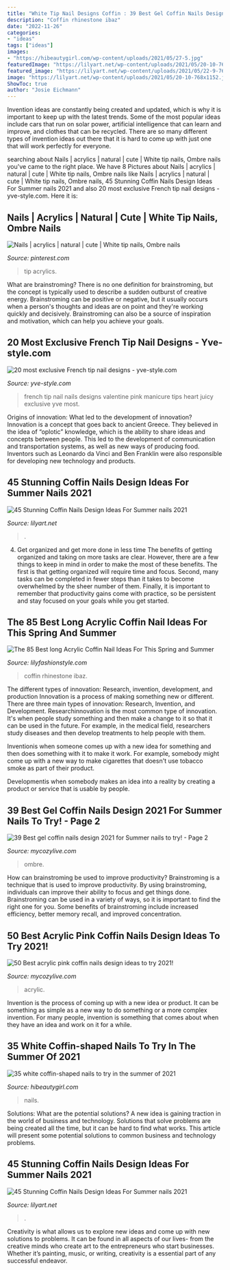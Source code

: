 ```yaml
---
title: "White Tip Nail Designs Coffin : 39 Best Gel Coffin Nails Design 2021 For Summer Nails To Try!"
description: "Coffin rhinestone ibaz"
date: "2022-11-26"
categories:
- "ideas"
tags: ["ideas"]
images:
- "https://hibeautygirl.com/wp-content/uploads/2021/05/27-5.jpg"
featuredImage: "https://lilyart.net/wp-content/uploads/2021/05/20-10-768x1152.jpg"
featured_image: "https://lilyart.net/wp-content/uploads/2021/05/22-9-768x1152.jpg"
image: "https://lilyart.net/wp-content/uploads/2021/05/20-10-768x1152.jpg"
ShowToc: true
author: "Josie Eichmann"
---
```



Invention ideas are constantly being created and updated, which is why it is important to keep up with the latest trends. Some of the most popular ideas include cars that run on solar power, artificial intelligence that can learn and improve, and clothes that can be recycled. There are so many different types of invention ideas out there that it is hard to come up with just one that will work perfectly for everyone.

	

		
searching about Nails | acrylics | natural | cute | White tip nails, Ombre nails you've came to the right place. We have 8 Pictures about Nails | acrylics | natural | cute | White tip nails, Ombre nails like Nails | acrylics | natural | cute | White tip nails, Ombre nails, 45 Stunning Coffin Nails Design Ideas For Summer nails 2021 and also 20 most exclusive French tip nail designs - yve-style.com. Here it is:
		
    
## Nails | Acrylics | Natural | Cute | White Tip Nails, Ombre Nails

<img loading=lazy src="https://i.pinimg.com/736x/8d/a0/b5/8da0b52cce03d73369b42382bd5b1c9b.jpg" onerror="this.onerror=null;this.src='https://tse1.mm.bing.net/th?id=OIP.XNz3CpmhUgJG0iKG3zKmIwHaJ8&amp;pid=15.1';" alt="Nails | acrylics | natural | cute | White tip nails, Ombre nails">

_Source: pinterest.com_

>tip acrylics. 

	

What are brainstroming?
There is no one definition for brainstroming, but the concept is typically used to describe a sudden outburst of creative energy. Brainstroming can be positive or negative, but it usually occurs when a person's thoughts and ideas are on point and they're working quickly and decisively. Brainstroming can also be a source of inspiration and motivation, which can help you achieve your goals.

    
## 20 Most Exclusive French Tip Nail Designs - Yve-style.com

<img loading=lazy src="http://yve-style.com/wp-content/uploads/2014/11/french-tip-nail-art.jpg" onerror="this.onerror=null;this.src='https://tse3.mm.bing.net/th?id=OIP.r6NbnKo34CejhB8uwA6CRgHaJ3&amp;pid=15.1';" alt="20 most exclusive French tip nail designs - yve-style.com">

_Source: yve-style.com_

>french tip nail nails designs valentine pink manicure tips heart juicy exclusive yve most. 

	

Origins of innovation: What led to the development of innovation?
Innovation is a concept that goes back to ancient Greece. They believed in the idea of “oplotic” knowledge, which is the ability to share ideas and concepts between people. This led to the development of communication and transportation systems, as well as new ways of producing food. Inventors such as Leonardo da Vinci and Ben Franklin were also responsible for developing new technology and products.

    
## 45 Stunning Coffin Nails Design Ideas For Summer Nails 2021

<img loading=lazy src="https://lilyart.net/wp-content/uploads/2021/05/22-9-768x1152.jpg" onerror="this.onerror=null;this.src='https://tse4.mm.bing.net/th?id=OIP.1axkUUvV7FSg41Fhsmk1cwHaLH&amp;pid=15.1';" alt="45 Stunning Coffin Nails Design Ideas For Summer nails 2021">

_Source: lilyart.net_

>. 

	

4) Get organized and get more done in less time
The benefits of getting organized and taking on more tasks are clear. However, there are a few things to keep in mind in order to make the most of these benefits. The first is that getting organized will require time and focus. Second, many tasks can be completed in fewer steps than it takes to become overwhelmed by the sheer number of them. Finally, it is important to remember that productivity gains come with practice, so be persistent and stay focused on your goals while you get started.

    
## The 85 Best Long Acrylic Coffin Nail Ideas For This Spring And Summer

<img loading=lazy src="https://lilyfashionstyle.com/wp-content/uploads/2020/03/74.jpg" onerror="this.onerror=null;this.src='https://tse2.mm.bing.net/th?id=OIP.nUMOPoOevlyZP2bbd7vqJwHaKs&amp;pid=15.1';" alt="The 85 Best long Acrylic Coffin Nail Ideas For This Spring and Summer">

_Source: lilyfashionstyle.com_

>coffin rhinestone ibaz. 

	

The different types of innovation: Research, invention, development, and production
Innovation is a process of making something new or different. There are three main types of innovation: Research, Invention, and Development.
Researchinnovation is the most common type of innovation. It's when people study something and then make a change to it so that it can be used in the future. For example, in the medical field, researchers study diseases and then develop treatments to help people with them.

Inventionis when someone comes up with a new idea for something and then does something with it to make it work. For example, somebody might come up with a new way to make cigarettes that doesn't use tobacco smoke as part of their product. 

Developmentis when somebody makes an idea into a reality by creating a product or service that is usable by people.

    
## 39 Best Gel Coffin Nails Design 2021 For Summer Nails To Try! - Page 2

<img loading=lazy src="https://mycozylive.com/wp-content/uploads/2021/05/13-768x1152.jpg" onerror="this.onerror=null;this.src='https://tse1.mm.bing.net/th?id=OIP.SXj8TVhj8GTz0ICb7osEDwHaLH&amp;pid=15.1';" alt="39 Best gel coffin nails design 2021 for Summer nails to try! - Page 2">

_Source: mycozylive.com_

>ombre. 

	

How can brainstroming be used to improve productivity?
Brainstroming is a technique that is used to improve productivity. By using brainstroming, individuals can improve their ability to focus and get things done. Brainstroming can be used in a variety of ways, so it is important to find the right one for you. Some benefits of brainstroming include increased efficiency, better memory recall, and improved concentration.

    
## 50 Best Acrylic Pink Coffin Nails Design Ideas To Try 2021!

<img loading=lazy src="https://mycozylive.com/wp-content/uploads/2021/04/4-13-683x1024.jpg" onerror="this.onerror=null;this.src='https://tse4.mm.bing.net/th?id=OIP.bFUL2tke64ApIIEwDdwB3gHaLG&amp;pid=15.1';" alt="50 Best acrylic pink coffin nails design ideas to try 2021!">

_Source: mycozylive.com_

>acrylic. 

	

Invention is the process of coming up with a new idea or product. It can be something as simple as a new way to do something or a more complex invention. For many people, invention is something that comes about when they have an idea and work on it for a while.

    
## 35 White Coffin-shaped Nails To Try In The Summer Of 2021

<img loading=lazy src="https://hibeautygirl.com/wp-content/uploads/2021/05/27-5.jpg" onerror="this.onerror=null;this.src='https://tse1.mm.bing.net/th?id=OIP.xaUoUjaxiQ82iry7k6Q8qAHaLH&amp;pid=15.1';" alt="35 white coffin-shaped nails to try in the summer of 2021">

_Source: hibeautygirl.com_

>nails. 

	

Solutions: What are the potential solutions?
A new idea is gaining traction in the world of business and technology. Solutions that solve problems are being created all the time, but it can be hard to find what works. This article will present some potential solutions to common business and technology problems.

    
## 45 Stunning Coffin Nails Design Ideas For Summer Nails 2021

<img loading=lazy src="https://lilyart.net/wp-content/uploads/2021/05/20-10-768x1152.jpg" onerror="this.onerror=null;this.src='https://tse2.mm.bing.net/th?id=OIP.ebQb6Va7FM-p5M035mDK_QHaLH&amp;pid=15.1';" alt="45 Stunning Coffin Nails Design Ideas For Summer nails 2021">

_Source: lilyart.net_

>. 

	

Creativity is what allows us to explore new ideas and come up with new solutions to problems. It can be found in all aspects of our lives- from the creative minds who create art to the entrepreneurs who start businesses. Whether it’s painting, music, or writing, creativity is a essential part of any successful endeavor.

